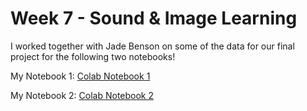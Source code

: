 # Week 7 - Sound & Image Learning

I worked together with Jade Benson on some of the data for our final project for the following two notebooks!


My Notebook 1: 
[Colab Notebook 1](https://github.com/sabinahartnett/Tutorials-Homework-Notebooks/blob/main/week%207/SH_t1_image_deep_learning.ipynb)

My Notebook 2: 
[Colab Notebook 2](https://github.com/sabinahartnett/Tutorials-Homework-Notebooks/blob/main/week%207/SH_t2_audio_video_deep_learning.ipynb)

